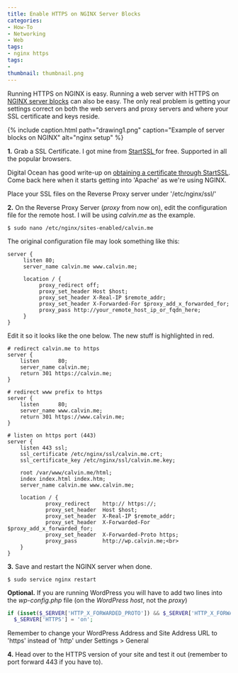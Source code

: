 ```yaml
---
title: Enable HTTPS on NGINX Server Blocks
categories:
- How-To
- Networking
- Web
tags:
- nginx https
tags:
- 
thumbnail: thumbnail.png
---
```


Running HTTPS on NGINX is easy. Running a web server with HTTPS on [NGINX server blocks](https://www.nginx.com/resources/wiki/start/topics/examples/server_blocks/) can also be easy. The only real problem is getting your settings correct on both the web servers and proxy servers and where your SSL certificate and keys reside.

<!-- more -->

{% include caption.html path="drawing1.png" caption="Example of server blocks on NGINX" alt="nginx setup" %}

**1.** Grab a SSL Certificate. I got mine from [StartSSL ](https://www.startssl.com/%20)for free. Supported in all the popular browsers.

Digital Ocean has good write-up on [obtaining a certificate through StartSSL](https://www.digitalocean.com/community/tutorials/how-to-set-up-apache-with-a-free-signed-ssl-certificate-on-a-vps). Come back here when it starts getting into 'Apache' as we're using NGINX.

Place your SSL files on the Reverse Proxy server under '/etc/nginx/ssl/'

**2.** On the Reverse Proxy Server (_proxy_ from now on), edit the configuration file for the remote host. I will be using _calvin.me_ as the example.

```terminal
$ sudo nano /etc/nginx/sites-enabled/calvin.me
```

The original configuration file may look something like this:

```nginx
server {
     listen 80;
     server_name calvin.me www.calvin.me;

     location / {
          proxy_redirect off;
          proxy_set_header Host $host;
          proxy_set_header X-Real-IP $remote_addr;
          proxy_set_header X-Forwarded-For $proxy_add_x_forwarded_for;
          proxy_pass http://your_remote_host_ip_or_fqdn_here;
     }
}
```

Edit it so it looks like the one below. The new stuff is highlighted in red.

```nginx
# redirect calvin.me to https
server {
    listen      80;
    server_name calvin.me;
    return 301 https://calvin.me;
}

# redirect www prefix to https
server {
    listen      80;
    server_name www.calvin.me;
    return 301 https://www.calvin.me;
}

# listen on https port (443)
server {
    listen 443 ssl;
    ssl_certificate /etc/nginx/ssl/calvin.me.crt;
    ssl_certificate_key /etc/nginx/ssl/calvin.me.key;

    root /var/www/calvin.me/html;
    index index.html index.htm;
    server_name calvin.me www.calvin.me;

    location / {
            proxy_redirect    http:// https://;
            proxy_set_header  Host $host;
            proxy_set_header  X-Real-IP $remote_addr;
            proxy_set_header  X-Forwarded-For $proxy_add_x_forwarded_for;
            proxy_set_header  X-Forwarded-Proto https;
            proxy_pass        http://wp.calvin.me;<br>
    }
}
```

**3.** Save and restart the NGINX server when done.

```terminal
$ sudo service nginx restart
```

**Optional.** If you are running WordPress you will have to add two lines into the _wp-config.php_ file (on the _WordPress host_, not the _proxy_)

```php
if (isset($_SERVER['HTTP_X_FORWARDED_PROTO']) && $_SERVER['HTTP_X_FORWARDED_PROTO'] == 'https')
  $_SERVER['HTTPS'] = 'on';
```
Remember to change your WordPress Address and Site Address URL to 'https' instead of 'http' under Settings > General

**4.** Head over to the HTTPS version of your site and test it out (remember to port forward 443 if you have to).
